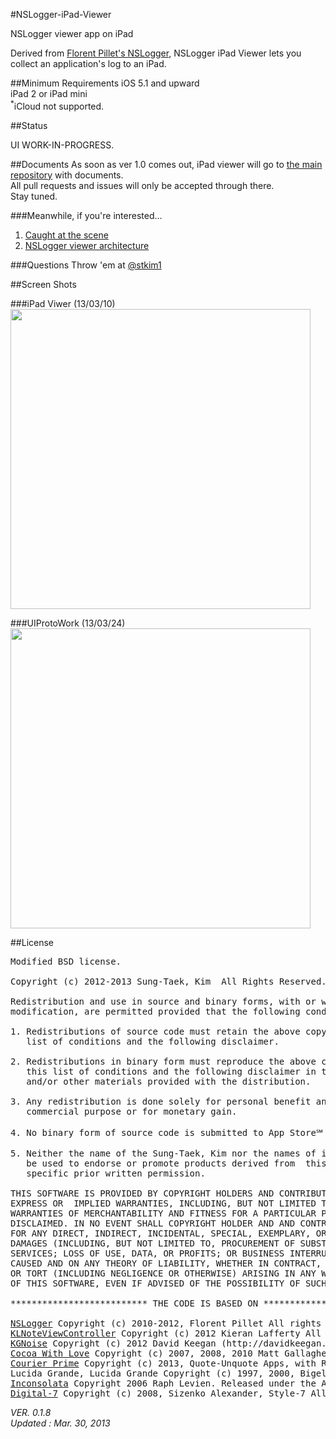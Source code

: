 #NSLogger-iPad-Viewer


NSLogger viewer app on iPad

Derived from [Florent Pillet's NSLogger](https://github.com/fpillet/NSLogger), NSLogger iPad Viewer lets you collect an application's log to an iPad.

##Minimum Requirements
iOS 5.1 and upward<br/>
iPad 2 or iPad mini<br/>
<sup>*</sup>iCloud not supported.

##Status

UI WORK-IN-PROGRESS.

##Documents
As soon as ver 1.0 comes out, iPad viewer will go to [the main repository](https://github.com/fpillet/NSLogger) with documents.<br/>
All pull requests and issues will only be accepted through there.<br/>
Stay tuned.

###Meanwhile, if you're interested…
1. [Caught at the scene
](http://blog.colorfulglue.com/2012/12/caught-at-the-scene/)
2. [NSLogger viewer architecture](http://blog.colorfulglue.com/2013/02/nslogger-viewer-architecture/)

###Questions
Throw 'em at [@stkim1](http://twitter.com/stkim1)

##Screen Shots

###iPad Viwer (13/03/10)
<img width="480" src="https://raw.github.com/stkim1/NSLogger-iPad-Viewer/master/ScreenShots/ios_13_03_10.png" />

###UIProtoWork (13/03/24)
<img width="480" src="https://raw.github.com/stkim1/NSLogger-iPad-Viewer/master/ScreenShots/sim_13_03_24.png" />


##License
<pre>Modified BSD license.

Copyright (c) 2012-2013 Sung-Taek, Kim <stkim1@colorfulglue.com> All Rights Reserved.

Redistribution and use in source and binary forms, with or without 
modification, are permitted provided that the following conditions are met:

1. Redistributions of source code must retain the above copyright notice, this
   list of conditions and the following disclaimer.

2. Redistributions in binary form must reproduce the above copyright notice, 
   this list of conditions and the following disclaimer in the documentation
   and/or other materials provided with the distribution.

3. Any redistribution is done solely for personal benefit and not for any
   commercial purpose or for monetary gain.

4. No binary form of source code is submitted to App Store℠ of Apple Inc.

5. Neither the name of the Sung-Taek, Kim nor the names of its contributors may
   be used to endorse or promote products derived from  this software without 
   specific prior written permission.

THIS SOFTWARE IS PROVIDED BY COPYRIGHT HOLDERS AND CONTRIBUTORS "AS IS" AND ANY 
EXPRESS OR  IMPLIED WARRANTIES, INCLUDING, BUT NOT LIMITED TO, THE IMPLIED 
WARRANTIES OF MERCHANTABILITY AND FITNESS FOR A PARTICULAR PURPOSE ARE 
DISCLAIMED. IN NO EVENT SHALL COPYRIGHT HOLDER AND AND CONTRIBUTORS BE LIABLE 
FOR ANY DIRECT, INDIRECT, INCIDENTAL, SPECIAL, EXEMPLARY, OR CONSEQUENTIAL 
DAMAGES (INCLUDING, BUT NOT LIMITED TO, PROCUREMENT OF SUBSTITUTE GOODS OR 
SERVICES; LOSS OF USE, DATA, OR PROFITS; OR BUSINESS INTERRUPTION) HOWEVER 
CAUSED AND ON ANY THEORY OF LIABILITY, WHETHER IN CONTRACT, STRICT LIABILITY, 
OR TORT (INCLUDING NEGLIGENCE OR OTHERWISE) ARISING IN ANY WAY OUT OF THE USE
OF THIS SOFTWARE, EVEN IF ADVISED OF THE POSSIBILITY OF SUCH DAMAGE.

************************** THE CODE IS BASED ON ******************************

<a href="https://github.com/fpillet/NSLogger">NSLogger</a> Copyright (c) 2010-2012, Florent Pillet All rights reserved. 
<a href="https://github.com/KieranLafferty/KLNoteViewController">KLNoteViewController</a> Copyright (c) 2012 Kieran Lafferty All rights reserved. 
<a href="https://github.com/kgn/KGNoise">KGNoise</a> Copyright (c) 2012 David Keegan (http://davidkeegan.com) All rights reserved
<a href="http://www.cocoawithlove.com/">Cocoa With Love</a> Copyright (c) 2007, 2008, 2010 Matt Gallagher. All rights reserved 
<a href="http://johnaugust.com/2013/introducing-courier-prime">Courier Prime</a> Copyright (c) 2013, Quote-Unquote Apps, with Reserved Font Name Courier Prime.
Lucida Grande, Lucida Grande Copyright (c) 1997, 2000, Bigelow & Holmes Inc. U.S. Pat. Des. 289,420. All rights reserved.
<a href="http://www.levien.com/type/myfonts/inconsolata.html">Inconsolata</a> Copyright 2006 Raph Levien. Released under the Apache 2 license.
<a href="http://www.styleseven.com">Digital-7</a> Copyright (c) 2008, Sizenko Alexander, Style-7 All rights reserved.</pre>

_VER. 0.1.8_<br/>
_Updated : Mar. 30, 2013_
